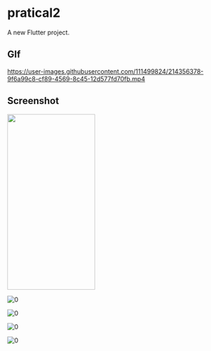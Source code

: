 # pratical2

A new Flutter project.

## GIf

https://user-images.githubusercontent.com/111499824/214356378-9f6a99c8-cf89-4569-8c45-12d577fd70fb.mp4

## Screenshot

<img src="https://user-images.githubusercontent.com/111499824/214359242-617026a8-9994-49ad-928b-c4305af7f8ee.jpg" alt="" data-canonical-src="https://gyazo.com/eb5c5741b6a9a16c692170a41a49c858.png" width="200" height="400" />

![0]()

![0](https://user-images.githubusercontent.com/111499824/214359345-8e0e1112-b39b-493a-bc94-a51d6b4b1d5a.jpg)

![0](https://user-images.githubusercontent.com/111499824/214359523-26757a46-669e-417e-b8be-73b8a84a7559.jpg)

![0](https://user-images.githubusercontent.com/111499824/214359287-974bd21e-0453-46ab-8ef5-3ff1bf041613.jpg)
